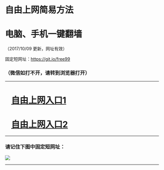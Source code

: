 ﻿# 自由上网简易方法

# 电脑、手机一键翻墙

（2017/10/09 更新，网址有效）

固定短网址：https://git.io/free99

### （微信如打不开，请转到浏览器打开）


***





# &nbsp;&nbsp; <a href="http://ft625115322.fwq-tz-1001.info/fwqtz01.html?t=10090018329 " target="_blank">自由上网入口1</a>
# &nbsp;&nbsp; <a href="http://ft151687087.fwq-tz-1002.info/fwqtz02.html?t=100900115363 " target="_blank">自由上网入口2</a>
***

### 请记住下图中固定短网址：

<img src="https://s3-us-west-2.amazonaws.com/fwq-1001/yjfq-20170905okok.png" /> 


***

